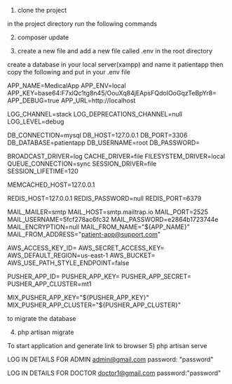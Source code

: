 1) clone the project

in the project directory run the following commands

2) composer update

3) create a new file and add a new file called .env in the root directory

create a database in your local server(xampp) and name it patientapp 
then copy the following and put in your .env file

APP_NAME=MedicalApp
APP_ENV=local
APP_KEY=base64:F7xlQc1tg8n45/OouXq84jEApsFQdoIOoGqzTeBpYr8=
APP_DEBUG=true
APP_URL=http://localhost

LOG_CHANNEL=stack
LOG_DEPRECATIONS_CHANNEL=null
LOG_LEVEL=debug

DB_CONNECTION=mysql
DB_HOST=127.0.0.1
DB_PORT=3306
DB_DATABASE=patientapp
DB_USERNAME=root
DB_PASSWORD=

BROADCAST_DRIVER=log
CACHE_DRIVER=file
FILESYSTEM_DRIVER=local
QUEUE_CONNECTION=sync
SESSION_DRIVER=file
SESSION_LIFETIME=120

MEMCACHED_HOST=127.0.0.1

REDIS_HOST=127.0.0.1
REDIS_PASSWORD=null
REDIS_PORT=6379

MAIL_MAILER=smtp
MAIL_HOST=smtp.mailtrap.io
MAIL_PORT=2525
MAIL_USERNAME=5fcf278ac6fc32
MAIL_PASSWORD=e2864b1723744e
MAIL_ENCRYPTION=null
MAIL_FROM_NAME="${APP_NAME}"
MAIL_FROM_ADDRESS="patient-app@support.com"

AWS_ACCESS_KEY_ID=
AWS_SECRET_ACCESS_KEY=
AWS_DEFAULT_REGION=us-east-1
AWS_BUCKET=
AWS_USE_PATH_STYLE_ENDPOINT=false

PUSHER_APP_ID=
PUSHER_APP_KEY=
PUSHER_APP_SECRET=
PUSHER_APP_CLUSTER=mt1

MIX_PUSHER_APP_KEY="${PUSHER_APP_KEY}"
MIX_PUSHER_APP_CLUSTER="${PUSHER_APP_CLUSTER}"


to migrate the database

4) php artisan migrate

To start application and generate link to browser
5) php artisan serve

LOG IN DETAILS FOR ADMIN
admin@gmail.com
password: "password"

LOG IN DETAILS FOR DOCTOR
doctor1@gmail.com
password:"password"
